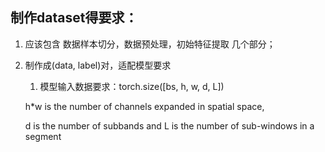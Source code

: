 ## 制作dataset得要求：

1. 应该包含 数据样本切分，数据预处理，初始特征提取 几个部分；
2. 制作成(data, label)对，适配模型要求
   1. 模型输入数据要求：torch.size([bs, h, w, d, L])

    h*w is the number of channels expanded in spatial space,

    d is the number of subbands and L is the number of sub-windows in a segment
